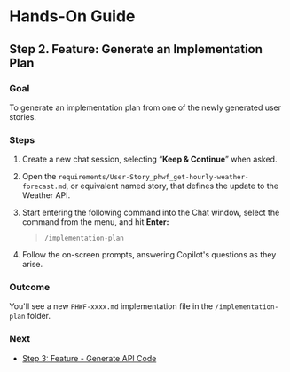 # Hands-On Guide

## Step 2. Feature: Generate an Implementation Plan

### **Goal**

To generate an implementation plan from one of the newly generated user stories.

 

### **Steps**

1. Create a new chat session, selecting “**Keep & Continue**” when asked.

2. Open the `requirements/User-Story_phwf_get-hourly-weather-forecast.md`, or equivalent named story, that defines the update to the Weather API.

3. Start entering the following command into the Chat window, select the command from the menu, and hit **Enter:**  
   > `/implementation-plan` 
   
4. Follow the on-screen prompts, answering Copilot's questions as they arise.

 

### **Outcome**

You'll see a new `PHWF-xxxx.md` implementation file in the `/implementation-plan` folder.

 

### **Next**

* [Step 3: Feature - Generate API Code](step-3_generate-api-code.md)

